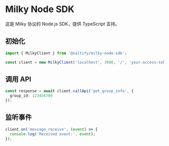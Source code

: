 # Milky Node SDK

这是 Milky 协议的 Node.js SDK，提供 TypeScript 支持。

## 初始化

```typescript
import { MilkyClient } from '@saltify/milky-node-sdk';

const client = new MilkyClient('localhost', 3000, '/', 'your-access-token');
```

## 调用 API

```typescript
const response = await client.callApi('get_group_info', {
  group_id: 123456789
});
```

## 监听事件

```typescript
client.on('message_receive', (event) => {
  console.log('Received event:', event);
});
```